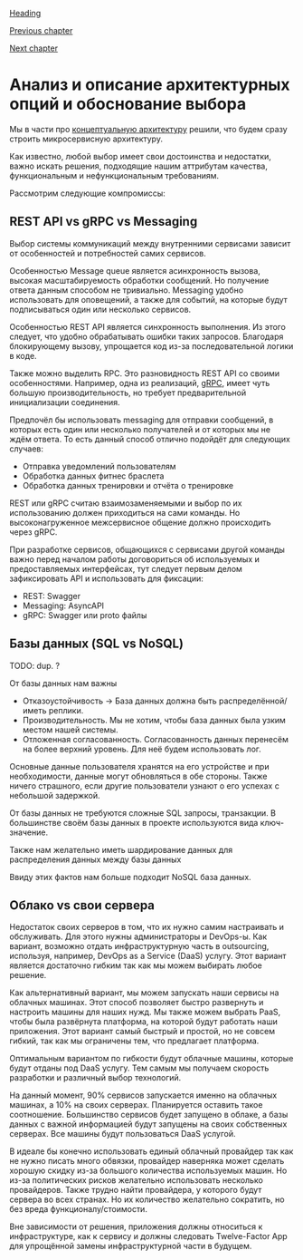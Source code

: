 [Heading](../heading.md)

[Previous chapter](09-nfr.md)

[Next chapter](11-adr.md)

# Анализ и описание архитектурных опций и обоснование выбора

Мы в части про [концептуальную архитектуру](04-conceptual-architecture.md) решили, что будем сразу строить микросервисную архитектуру.

Как известно, любой выбор имеет свои достоинства и недостатки, важно искать решения, подходящие нашим аттрибутам качества, функциональным и нефункциональным требованиям.

Рассмотрим следующие компромиссы:

## REST API vs gRPC vs Messaging

Выбор системы коммуникаций между внутренними сервисами зависит от особенностей и потребностей самих сервисов.

Особенностью Message queue является асинхронность вызова, высокая масштабируемость обработки сообщений. Но получение ответа данным способом не тривиально.
Messaging удобно использовать для оповещений, а также для событий, на которые будут подписываться один или несколько сервисов.

Особенностью REST API является синхронность выполнения. Из этого следует, что удобно обрабатывать ошибки таких запросов.
Благодаря блокирующему вызову, упрощается код из-за последовательной логики в коде.

Также можно выделить RPC. Это разновидность REST API со своими особенностями. Например, одна из реализаций, [gRPC](https://grpc.io/), имеет чуть большую производительность, но требует предварительной инициализации соединения.

Предпочёл бы использовать messaging для отправки сообщений, в которых есть один или несколько получателей и от которых мы не ждём ответа. То есть данный способ отлично подойдёт для следующих случаев:
* Отправка уведомлений пользователям
* Обработка данных фитнес браслета
* Обработка данных тренировки и отчёта о тренировке

REST или gRPC считаю взаимозаменяемыми и выбор по их использованию должен приходиться на сами команды. Но высоконагруженное межсервисное общение должно происходить через gRPC.


При разработке сервисов, общающихся с сервисами другой команды важно перед началом работы договориться об используемых и предоставляемых интерфейсах, тут следует первым делом зафиксировать API и использовать для фиксации:
* REST: Swagger
* Messaging: AsyncAPI
* gRPC: Swagger или proto файлы


## Базы данных (SQL vs NoSQL)

TODO: dup. ?

От базы данных нам важны
* Отказоустойчивость -> База данных должна быть распределённой/иметь реплики.
* Производительность. Мы не хотим, чтобы база данных была узким местом нашей системы.
* Отложенная согласованность. Согласованность данных перенесём на более верхний уровень. Для неё будем использовать лог.

Основные данные пользователя хранятся на его устройстве и при необходимости, данные могут обновляться в обе стороны. Также ничего страшного, если другие пользователи узнают о его успехах с небольшой задержкой.

От базы данных не требуются сложные SQL запросы, транзакции. В большинстве своём базы данных в проекте используются вида ключ-значение. 

Также нам желательно иметь шардирование данных для распределения данных между базы данных

Ввиду этих фактов нам больше подходит NoSQL база данных.


## Облако vs свои сервера


Недостаток своих серверов в том, что их нужно самим настраивать и обслуживать.
Для этого нужны администраторы и DevOps-ы. Как вариант, возможно отдать инфраструктурную часть в outsourcing, используя, например, DevOps as a Service (DaaS) услугу. Этот вариант является достаточно гибким так как мы можем выбирать любое решение.

Как альтернативный вариант, мы можем запускать наши сервисы на облачных машинах.
Этот способ позволяет быстро развернуть и настроить машины для наших нужд. Мы также можем выбрать PaaS, чтобы была развёрнута платформа, на которой будут работать наши приложения. Этот вариант самый быстрый и простой, но не совсем гибкий, так как мы ограничены тем, что предлагает платформа.

Оптимальным вариантом по гибкости будут облачные машины, которые будут отданы под DaaS услугу. Тем самым мы получаем скорость разработки и различный выбор технологий.

На данный момент, 90% сервисов запускается именно на облачных машинах, а 10% на своих серверах. Планируется оставить такое соотношение. Большинство сервисов будет запущено в облаке, а базы данных с важной информацией будут запущены на своих собственных серверах. Все машины будут пользоваться DaaS услугой.


В идеале бы конечно использовать единый облачный провайдер так как не нужно писать много обвязки, провайдер наверняка может сделать хорошую скидку из-за большого количества используемых машин. Но из-за политических рисков желательно использовать несколько провайдеров. Также трудно найти провайдера, у которого будут сервера во всех странах. Но их количество желательно сократить, но без вреда функционалу/стоимости.

Вне зависимости от решения, приложения должны относиться к инфраструктуре, как к сервису и должны следовать Twelve-Factor App для упрощённой замены инфраструктурной части в будущем.
